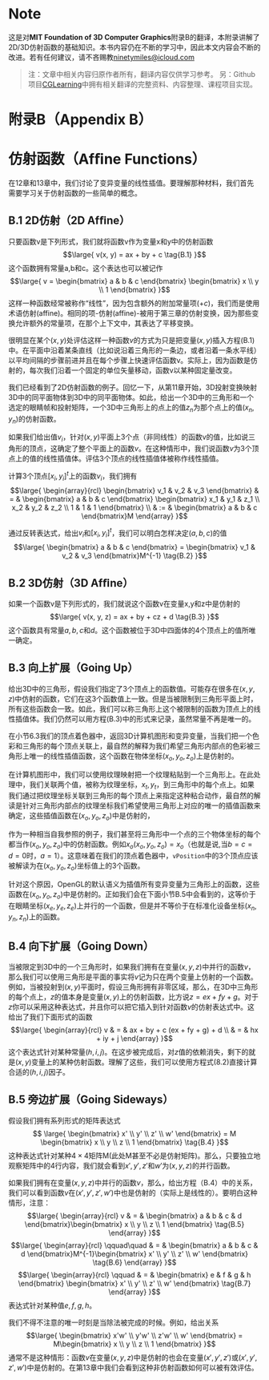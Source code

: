 # Note
这是对**MIT Foundation of 3D Computer Graphics**附录B的翻译，本附录讲解了2D/3D仿射函数的基础知识。本书内容仍在不断的学习中，因此本文内容会不断的改进。若有任何建议，请不吝赐教<ninetymiles@icloud.com> 

> 注：文章中相关内容归原作者所有，翻译内容仅供学习参考。
> 另：Github项目[CGLearning](https://github.com/nintymiles/CGLearning)中拥有相关翻译的完整资料、内容整理、课程项目实现。

# 附录B（Appendix B）

# 仿射函数（Afﬁne Functions）
在12章和13章中，我们讨论了变异变量的线性插值。要理解那种材料，我们首先需要学习关于仿射函数的一些简单的概念。

## B.1 2D仿射（2D Afﬁne）
只要函数v是下列形式，我们就将函数v作为变量x和y中的仿射函数
$$\large{
v(x, y) = ax + by + c \tag{B.1}
}$$
这个函数拥有常量a,b和c。这个表达也可以被记作
$$\large{
v = 
\begin{bmatrix} a & b & c \end{bmatrix}  \begin{bmatrix} x \\ y \\ 1 \end{bmatrix}
}$$
这样一种函数经常被称作“线性”，因为包含额外的附加常量项($+c$)，我们而是使用术语仿射(affine)。相同的项-仿射(affine)-被用于第三章的仿射变换，因为那些变换允许额外的常量项，在那个上下文中，其表达了平移变换。

很明显在某个$(x,y)$处评估这样一种函数$v$的方式为只是把变量$(x,y)$插入方程(B.1)中。在平面中沿着某条直线（比如说沿着三角形的一条边，或者沿着一条水平线）以平均间隔的步骤前进并且在每个步骤上快速评估函数v。实际上，因为函数是仿射的，每次我们沿着一个固定的单位矢量移动，函数v以某种固定量改变。

我们已经看到了2D仿射函数的例子。回忆一下，从第11章开始，3D投射变换映射3D中的同平面物体到3D中的同平面物体。如此，给出一个3D中的三角形和一个选定的眼睛帧和投射矩阵，一个3D中三角形上的点上的值$z_n$为那个点上的值$(x_n,y_n)$的仿射函数。

如果我们给出值$v_i$，针对$(x,y)$平面上3个点（非同线性）的函数v的值，比如说三角形的顶点，这确定了整个平面上的函数$v$。在这种情形中，我们说函数$v$为3个顶点上的值的线性插值体。评估3个顶点的线性插值体被称作线性插值。

计算3个顶点$[x_i,y_i]^t$上的函数$v_i$，我们拥有
$$\large{ \begin{array}{rcl}
\begin{bmatrix} v_1 & v_2 & v_3 \end{bmatrix} & = & \begin{bmatrix} a & b & c \end{bmatrix} \begin{bmatrix} x_1 & y_1 & z_1 \\ x_2 & y_2 & z_2 \\ 1 & 1 & 1 \end{bmatrix} \\
& := & \begin{bmatrix} a & b & c \end{bmatrix}M
\end{array} }$$

通过反转表达式，给出$v_i$和$[x_i,y_i]^t$，我们可以明白怎样决定$(a,b,c)$的值
$$\large{
\begin{bmatrix} a & b & c \end{bmatrix} = \begin{bmatrix} v_1 & v_2 & v_3 \end{bmatrix}M^{-1} \tag{B.2}
}$$

## B.2 3D仿射（3D Afﬁne）
如果一个函数v是下列形式的，我们就说这个函数v在变量x,y和z中是仿射的
$$\large{
v(x, y, z) = ax + by + cz + d \tag{B.3}
}$$
这个函数具有常量$a,b,c$和$d$。这个函数被位于3D中四面体的4个顶点上的值所唯一确定。

## B.3 向上扩展（Going Up）
给出3D中的三角形，假设我们指定了3个顶点上的函数值。可能存在很多在$(x,y,z)$中仿射的函数，它们在这3个函数值上一致。但是当被限制到三角形平面上时，所有这些函数会一致。如此，我们可以称三角形上这个被限制的函数为顶点上的线性插值体。我们仍然可以用方程(B.3)中的形式来记录，虽然常量不再是唯一的。

在小节6.3我们的顶点着色器中，返回3D计算机图形和变异变量，当我们把一个色彩和三角形的每个顶点关联上，最自然的解释为我们希望三角形内部点的色彩被三角形上唯一的线性插值函数，这个函数在物体坐标$(x_o,y_o,z_o)$上是仿射的。

在计算机图形中，我们可以使用纹理映射把一个纹理粘贴到一个三角形上。在此处理中，我们关联两个值，被称为纹理坐标，$x_t,y_t$，到三角形中的每个点上。如果我们通过把纹理坐标关联到三角形的每个顶点上来指定这种粘合动作，最自然的解读是针对三角形内部点的纹理坐标我们希望使用三角形上对应的唯一的插值函数来确定，这些插值函数在$(x_o,y_o,z_o)$中是仿射的，

作为一种相当自我参照的例子，我们甚至将三角形中一个点的三个物体坐标的每个都当作$(x_o,y_o,z_o)$中的仿射函数。例如$x_o(x_o,y_o,z_o)=x_o$（也就是说,当$b=c=d=0$时，$a=1$）。这意味着在我们的顶点着色器中，`vPosition`中的3个顶点应该被解读为在$(x_o,y_o,z_o)$坐标值上的3个函数。

针对这个原因，OpenGL的默认语义为插值所有变异变量为三角形上的函数，这些函数在$(x_o,y_o,z_o)$中是仿射的。正如我们会在下面小节B.5中会看到的，这等价于在眼睛坐标$(x_e,y_e,z_e)$上并行的一个函数，但是并不等价于在标准化设备坐标$(x_n,y_n,z_n)$上的函数。

## B.4 向下扩展（Going Down）
当被限定到3D中的一个三角形时，如果我们拥有在变量$(x,y,z)$中并行的函数$v$，那么我们可以使用三角形是平面的事实将$v$记为只在两个变量上仿射的一个函数。例如，当被投射到$(x,y)$平面时，假设三角形拥有非零区域，那么，在3D中三角形的每个点上，$z$的值本身是变量$(x,y)$上的仿射函数，比方说$z = ex + fy + g$。对于$z$你可以采用这种表达式，并且你可以把它插入到针对函数$v$的仿射表达式中。这给出了我们下面形式的函数
$$\large{ \begin{array}{rcl}
v & = & ax + by + c (ex + fy + g) + d \\
  & = & hx + iy + j
\end{array} }$$
这个表达式针对某种常量$(h,i,j)$。在这步被完成后，对$z$值的依赖消失，剩下的就是$(x,y)$变量上的某种仿射函数。理解了这些，我们可以使用方程式(8.2)直接计算合适的$(h,i,j)$因子。

## B.5 旁边扩展（Going Sideways）
假设我们拥有系列形式的矩阵表达式
$$ \large{
\begin{bmatrix} x' \\ y' \\ z' \\ w' \end{bmatrix} = M
\begin{bmatrix} x \\ y \\ z \\ 1 \end{bmatrix}  \tag{B.4}
}$$
这种表达式针对某种$4\times4$矩阵M(此处M甚至不必是仿射矩阵)。那么，只要独立地观察矩阵中的4行内容，我们就会看到$x',y',z'$和$w'$为$(x,y,z)$的并行函数。

如果我们拥有在变量$(x,y,z)$中并行的函数$v$，那么，给出方程（B.4）中的关系，我们可以看到函数$v$在$(x',y',z',w')$中也是仿射的（实际上是线性的）。要明白这种情形，注意：
$$\large{ \begin{array}{rcl}
v & = & \begin{bmatrix} a & b & c & d \end{bmatrix}\begin{bmatrix} x \\ y \\ z \\ 1 \end{bmatrix}  \tag{B.5}  
\end{array} }$$
$$\large{ \begin{array}{rcl}
\qquad\quad & = & \begin{bmatrix} a & b & c & d \end{bmatrix}M^{-1}\begin{bmatrix} x' \\ y' \\ z' \\ w' \end{bmatrix}  \tag{B.6} 
\end{array} }$$
$$\large{ \begin{array}{rcl}
\qquad & = & \begin{bmatrix} e & f & g & h \end{bmatrix} \begin{bmatrix} x' \\ y' \\ z' \\ w' \end{bmatrix}  \tag{B.7} 
\end{array} }$$
表达式针对某种值$e,f,g,h$。

我们不得不注意的唯一时刻是当除法被完成的时候。例如，给出关系
$$\large{
\begin{bmatrix} x'w' \\ y'w' \\ z'w' \\ w' \end{bmatrix} = M\begin{bmatrix} x \\ y \\ z \\ 1 \end{bmatrix}
}$$
通常不是这种情形：函数$v$在变量$(x,y,z)$中是仿射的也会在变量$(x',y',z')$或$(x',y',z',w')$中是仿射的。在第13章中我们会看到这种非仿射函数如何可以被有效评估。

